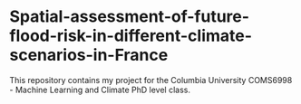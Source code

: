 # Spatial-assessment-of-future-flood-risk-in-different-climate-scenarios-in-France
This repository contains my project for the Columbia University COMS6998 - Machine Learning and Climate PhD level class.
